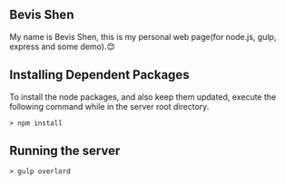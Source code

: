 ## Bevis Shen

My name is Bevis Shen, this is my personal web page(for node.js, gulp, express and some demo).😊

## Installing Dependent Packages

To install the node packages, and also keep them updated, execute the following command while in the server root directory.

```
> npm install
```

## Running the server

```
> gulp overlord
```

